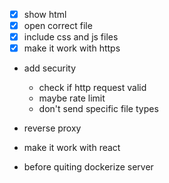 - [x] show html
- [x] open correct file
- [x] include css and js files
- [x] make it work with https
- add security
  - check if http request valid
  - maybe rate limit
  - don't send specific file types

- reverse proxy
- make it work with react
- before quiting dockerize server
